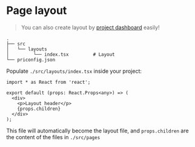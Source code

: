 # Page layout

> You can also create layout by [project dashboard](features/project-dashboard) easily!

```
.
├── src
│   └── layouts
│         └── index.tsx         # Layout
└── priconfig.json
```

Populate `./src/layouts/index.tsx` inside your project:

```tsx
import * as React from 'react';

export default (props: React.Props<any>) => (
  <div>
    <p>Layout header</p>
    {props.children}
  </div>
);
```

This file will automatically become the layout file, and `props.children` are the content of the files in `./src/pages`
